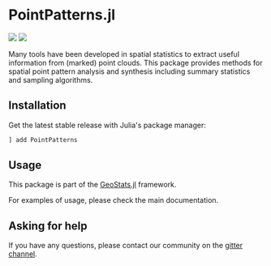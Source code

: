 # PointPatterns.jl

[![][travis-img]][travis-url] [![][codecov-img]][codecov-url]

Many tools have been developed in spatial statistics to
extract useful information from (marked) point clouds.
This package provides methods for spatial point pattern
analysis and synthesis including summary statistics and
sampling algorithms.

## Installation

Get the latest stable release with Julia's package manager:

```julia
] add PointPatterns
```

## Usage

This package is part of the [GeoStats.jl](https://github.com/juliohm/GeoStats.jl) framework.

For examples of usage, please check the main documentation.

## Asking for help

If you have any questions, please contact our community on the [gitter channel](https://gitter.im/JuliaEarth/GeoStats.jl).

[travis-img]: https://travis-ci.org/juliohm/PointPatterns.jl.svg?branch=master
[travis-url]: https://travis-ci.org/juliohm/PointPatterns.jl

[codecov-img]: https://codecov.io/gh/juliohm/PointPatterns.jl/branch/master/graph/badge.svg
[codecov-url]: https://codecov.io/gh/juliohm/PointPatterns.jl
